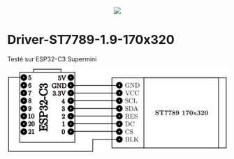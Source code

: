 <p align="center">
  <img src="./ST7789_1.9_170x320.png.png" width="400">
<p/>



# Driver-ST7789-1.9-170x320
Testé sur ESP32-C3 Supermini



<p align="center">
  <img src="./Branchement.png" width="500">
<p/>
